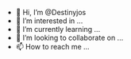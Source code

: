 - 👋 Hi, I’m @Destinyjos
- 👀 I’m interested in ...
- 🌱 I’m currently learning ...
- 💞️ I’m looking to collaborate on ...
- 📫 How to reach me ...

<!---
Destinyjos/Destinyjos is a ✨ special ✨ repository because its `README.md` (this file) appears on your GitHub profile.
You can click the Preview link to take a look at your changes.
--->
